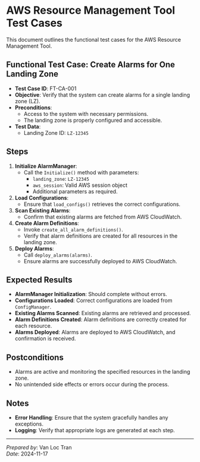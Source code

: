 # AWS Resource Management Tool Test Cases

This document outlines the functional test cases for the AWS Resource Management Tool.

## Functional Test Case: Create Alarms for One Landing Zone

- **Test Case ID**: FT-CA-001
- **Objective**: Verify that the system can create alarms for a single landing zone (LZ).
- **Preconditions**:
  - Access to the system with necessary permissions.
  - The landing zone is properly configured and accessible.
- **Test Data**:
  - Landing Zone ID: `LZ-12345`

## Steps

1. **Initialize AlarmManager**:
   - Call the `Initialize()` method with parameters:
     - `landing_zone`: `LZ-12345`
     - `aws_session`: Valid AWS session object
     - Additional parameters as required.
2. **Load Configurations**:
   - Ensure that `load_configs()` retrieves the correct configurations.
3. **Scan Existing Alarms**:
   - Confirm that existing alarms are fetched from AWS CloudWatch.
4. **Create Alarm Definitions**:
   - Invoke `create_all_alarm_definitions()`.
   - Verify that alarm definitions are created for all resources in the landing zone.
5. **Deploy Alarms**:
   - Call `deploy_alarms(alarms)`.
   - Ensure alarms are successfully deployed to AWS CloudWatch.

## Expected Results

- **AlarmManager Initialization**: Should complete without errors.
- **Configurations Loaded**: Correct configurations are loaded from `ConfigManager`.
- **Existing Alarms Scanned**: Existing alarms are retrieved and processed.
- **Alarm Definitions Created**: Alarm definitions are correctly created for each resource.
- **Alarms Deployed**: Alarms are deployed to AWS CloudWatch, and confirmation is received.

## Postconditions

- Alarms are active and monitoring the specified resources in the landing zone.
- No unintended side effects or errors occur during the process.

## Notes

- **Error Handling**: Ensure that the system gracefully handles any exceptions.
- **Logging**: Verify that appropriate logs are generated at each step.

---

*Prepared by*: Van Loc Tran  
*Date*: 2024-11-17
